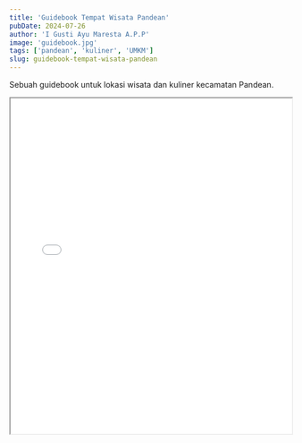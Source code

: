 ```yaml
---
title: 'Guidebook Tempat Wisata Pandean'
pubDate: 2024-07-26
author: 'I Gusti Ayu Maresta A.P.P'
image: 'guidebook.jpg'
tags: ['pandean', 'kuliner', 'UMKM']
slug: guidebook-tempat-wisata-pandean
---
```

Sebuah guidebook untuk lokasi wisata dan kuliner kecamatan Pandean.

<iframe src="/documents/guidebook-pandean.pdf" width="100%" height="600px">
  This browser does not support PDFs. Please download the PDF to view it: <a href="/documents/guidebook-pandean.pdf">Download PDF</a>.
</iframe>

